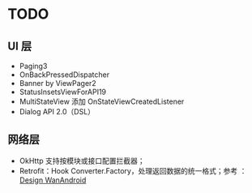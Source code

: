 # TODO

## UI 层

- Paging3
- OnBackPressedDispatcher
- Banner by ViewPager2
- StatusInsetsViewForAPI19
- MultiStateView 添加 OnStateViewCreatedListener
- Dialog API 2.0（DSL）

## 网络层

- OkHttp 支持按模块或接口配置拦截器；
- Retrofit：Hook Converter.Factory，处理返回数据的统一格式；参考 ：[Design WanAndroid](https://github.com/Lowae/Design-WanAndroid)
